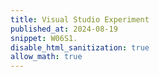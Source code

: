 ```yaml
---
title: Visual Studio Experiment
published_at: 2024-08-19
snippet: W06S1.
disable_html_sanitization: true
allow_math: true
---
```



